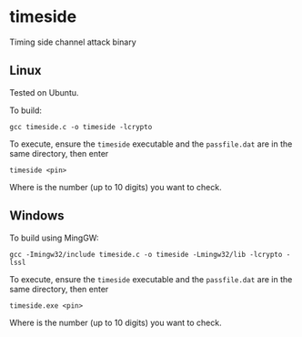 # timeside
Timing side channel attack binary

## Linux

Tested on Ubuntu.

To build:
```
gcc timeside.c -o timeside -lcrypto
```
To execute, ensure the ``timeside`` executable and the ``passfile.dat`` are in the same directory, then enter
```
timeside <pin>
```
Where <pin> is the number (up to 10 digits) you want to check.

## Windows

To build using MingGW:
```
gcc -Imingw32/include timeside.c -o timeside -Lmingw32/lib -lcrypto -lssl
```
To execute, ensure the ``timeside`` executable and the ``passfile.dat`` are in the same directory, then enter
```
timeside.exe <pin>
```
Where <pin> is the number (up to 10 digits) you want to check.


